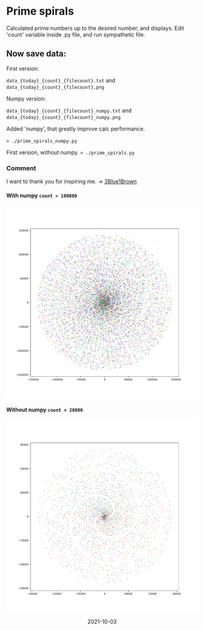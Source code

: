 # Prime spirals

Calculated prime numbers up to the desired number,  and displays.
Edit 'count' variable inside .py file, and run sympathetic file.

## Now save data:

First version:

`data_{today}_{count}_{filecount}.txt` and `data_{today}_{count}_{filecount}.png`

Numpy version:

`data_{today}_{count}_{filecount}_numpy.txt` and `data_{today}_{count}_{filecount}_numpy.png` 

Added 'numpy', that greatly improve calc performance.

`> ./prime_spirals_numpy.py`  

First version, without numpy.
`> ./prime_spirals.py`  

### Comment

I want to thank you for inspiring me. -> [3Blue1Brown](https://www.youtube.com/watch?v=EK32jo7i5LQ)

#### With numpy `count = 100000`
![prime spiral_numpy](https://github.com/zsoltibaba37/prime_spirals/blob/main/100000_prime_numpy.png?raw=true)

#### Without numpy `count = 20000`
![prime spiral](https://github.com/zsoltibaba37/prime_spirals/blob/main/20000_prime.png?raw=true)


<p  align="center">2021-10-03</p>

